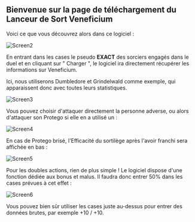 ## Bienvenue sur la page de téléchargement du Lanceur de Sort Veneficium

Voici ce que vous découvrez alors dans ce logiciel :

![Screen2](https://i.servimg.com/u/f59/19/68/96/08/screen12.png)

En entrant dans les cases le pseudo **EXACT** des sorciers engagés dans le duel et en cliquant sur " Charger ", le logiciel ira directement récupérer les informations sur Veneficium.

Ici, nous utiliserons Dumbledore et Grindelwald comme exemple, qui apparaissent donc avec toutes leurs statistiques.

![Screen3](https://i.servimg.com/u/f59/19/68/96/08/screen13.png)

Vous pouvez choisir d'attaquer directement la personne adverse, ou alors d'attaquer son Protego si elle en a utilisé un :

![Screen4](https://i.servimg.com/u/f59/19/68/96/08/screen16.png)

En cas de Protego brisé, l'Efficacité du sortilège après l'avoir franchi sera affichée en bas :

![Screen5](https://i.servimg.com/u/f59/19/68/96/08/screen17.png)

Pour les doubles actions, rien de plus simple ! Le logiciel dispose d'une fonction dédiée aux bonus et malus. Il faudra donc entrer 50% dans les cases prévues à cet effet : 

![Screen6](https://i.servimg.com/u/f59/19/68/96/08/screen18.png)

Vous pouvez bien sûr utiliser les cases juste au-dessus pour entrer des données brutes, par exemple +10 / +10.
